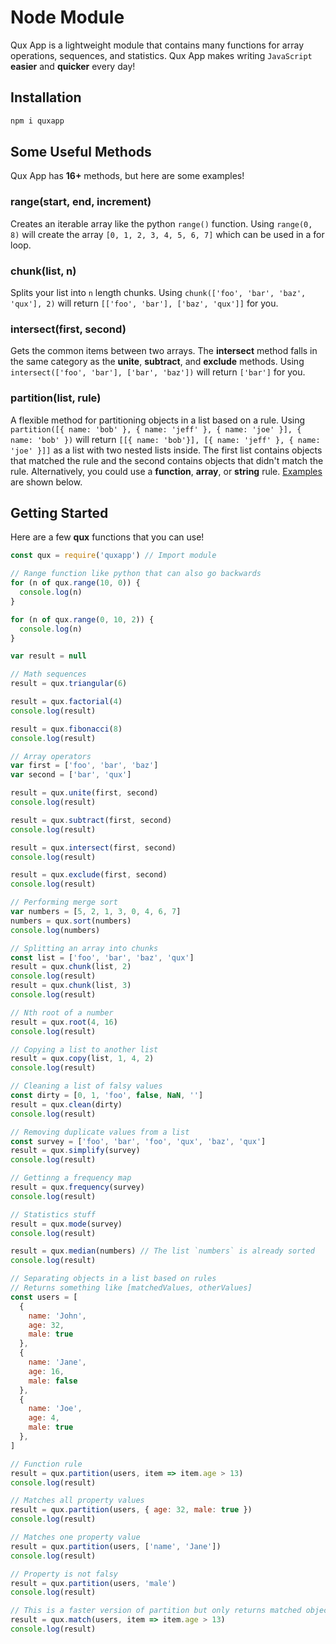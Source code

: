 # Node Module
Qux App is a lightweight module that contains many functions for array operations, sequences, and statistics. Qux App makes writing `JavaScript` **easier** and **quicker** every day!

## Installation
```bash
npm i quxapp
```

## Some Useful Methods
Qux App has **16+** methods, but here are some examples!
### range(start, end, increment)
Creates an iterable array like the python `range()` function. Using `range(0, 8)` will create the array `[0, 1, 2, 3, 4, 5, 6, 7]` which can be used in a for loop. 
### chunk(list, n)
Splits your list into `n` length chunks. Using `chunk(['foo', 'bar', 'baz', 'qux'], 2)` will return `[['foo', 'bar'], ['baz', 'qux']]` for you.
### intersect(first, second)
Gets the common items between two arrays. The **intersect** method falls in the same category as the **unite**, **subtract**, and **exclude** methods. Using `intersect(['foo', 'bar'], ['bar', 'baz'])` will return `['bar']` for you. 
### partition(list, rule)
A flexible method for partitioning objects in a list based on a rule. Using `partition([{ name: 'bob' }, { name: 'jeff' }, { name: 'joe' }], { name: 'bob' })` will return `[[{ name: 'bob'}], [{ name: 'jeff' }, { name: 'joe' }]]` as a list with two nested lists inside. The first list contains objects that matched the rule and the second contains objects that didn't match the rule. Alternatively, you could use a **function**, **array**, or **string** rule. [Examples](#getting-started) are shown below. 

## Getting Started
Here are a few **qux** functions that you can use!
```js
const qux = require('quxapp') // Import module

// Range function like python that can also go backwards
for (n of qux.range(10, 0)) {
  console.log(n)
}

for (n of qux.range(0, 10, 2)) {
  console.log(n)
}

var result = null

// Math sequences
result = qux.triangular(6)

result = qux.factorial(4)
console.log(result)

result = qux.fibonacci(8)
console.log(result)

// Array operators
var first = ['foo', 'bar', 'baz']
var second = ['bar', 'qux']

result = qux.unite(first, second)
console.log(result)

result = qux.subtract(first, second)
console.log(result)

result = qux.intersect(first, second)
console.log(result)

result = qux.exclude(first, second)
console.log(result)

// Performing merge sort
var numbers = [5, 2, 1, 3, 0, 4, 6, 7]
numbers = qux.sort(numbers)
console.log(numbers)

// Splitting an array into chunks
const list = ['foo', 'bar', 'baz', 'qux']
result = qux.chunk(list, 2)
console.log(result)
result = qux.chunk(list, 3)
console.log(result)

// Nth root of a number
result = qux.root(4, 16)
console.log(result)

// Copying a list to another list
result = qux.copy(list, 1, 4, 2)
console.log(result)

// Cleaning a list of falsy values
const dirty = [0, 1, 'foo', false, NaN, '']
result = qux.clean(dirty)
console.log(result)

// Removing duplicate values from a list
const survey = ['foo', 'bar', 'foo', 'qux', 'baz', 'qux']
result = qux.simplify(survey)
console.log(result)

// Gettinng a frequency map
result = qux.frequency(survey)
console.log(result)

// Statistics stuff
result = qux.mode(survey)
console.log(result)

result = qux.median(numbers) // The list `numbers` is already sorted
console.log(result)

// Separating objects in a list based on rules
// Returns something like [matchedValues, otherValues]
const users = [
  {
    name: 'John',
    age: 32,
    male: true
  },
  {
    name: 'Jane',
    age: 16,
    male: false
  },
  {
    name: 'Joe',
    age: 4,
    male: true
  },
]

// Function rule
result = qux.partition(users, item => item.age > 13)
console.log(result)

// Matches all property values
result = qux.partition(users, { age: 32, male: true })
console.log(result)

// Matches one property value
result = qux.partition(users, ['name', 'Jane'])
console.log(result)

// Property is not falsy
result = qux.partition(users, 'male')
console.log(result)

// This is a faster version of partition but only returns matched objects
result = qux.match(users, item => item.age > 13)
console.log(result)
```